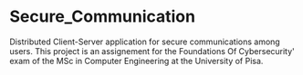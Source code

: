 # Secure_Communication
Distributed Client-Server application for secure communications among users.
This project is an assignement for the Foundations Of Cybersecurity' exam of the  MSc in Computer Engineering at the University of Pisa.
